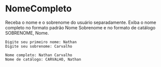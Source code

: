 # NomeCompleto

Receba o nome e o sobrenome do usuário separadamente. Exiba o nome completo no formato padrão Nome Sobrenome e no formato de catálogo SOBRENOME, Nome.

```
Digite seu primeiro nome: Nathan
Digite seu sobrenome: Carvalho

Nome completo: Nathan Carvalho
Nome de catálogo: CARVALHO, Nathan
```
